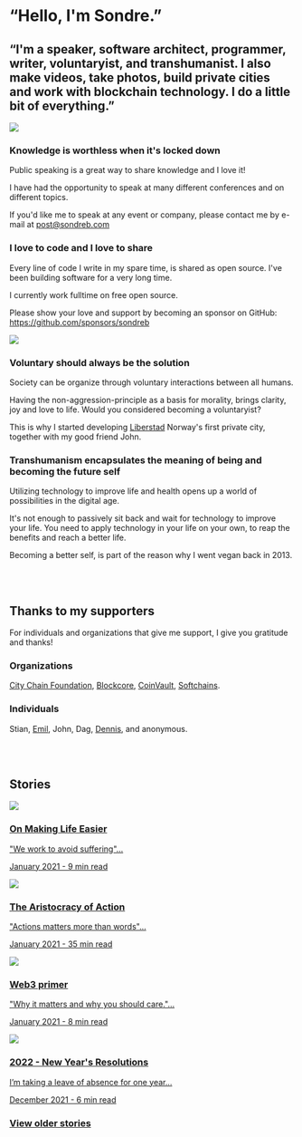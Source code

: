 # “Hello, I'm Sondre.”

<h2 class="highlight">“I'm a speaker, software architect, programmer, writer, voluntaryist, and transhumanist. I also make videos, take photos, build private cities and work with blockchain technology. I do a little bit of everything.”</h2>

<a href="images/Sondre_Bjellas_on_stage.jpg"><img src="images/Sondre_Bjellas_on_stage.jpg" class="thumbnail-right" /></a><h3>Knowledge is worthless when it's locked down</h3>

<p class="margin">Public speaking is a great way to share knowledge and I love it!</p>

<p class="margin">I have had the opportunity to speak at many different conferences and on different topics.</p>

<p class="margin">If you'd like me to speak at any event or company, please contact me by e-mail at <a href="mailto:post@sondreb.com">post@sondreb.com</a></p>

<h3>I love to code and I love to share</h3>

<p class="margin">Every line of code I write in my spare time, is shared as open source. I've been building software for a very long time.</p>

<p class="margin">I currently work fulltime on free open source.</p>

<p class="margin">Please show your love and support by becoming an sponsor on GitHub: <a href="https://github.com/sponsors/sondreb">https://github.com/sponsors/sondreb</a></p>

<a href="images/anarchism.jpg"><img src="images/anarchism.jpg" class="thumbnail-right" /></a><h3>Voluntary should always be the solution</h3>

<p class="margin">Society can be organize through voluntary interactions between all humans.</p>

<p class="margin">Having the non-aggression-principle as a basis for morality, brings clarity, joy and love to life. Would you considered becoming a voluntaryist?</p>

<p class="margin">This is why I started developing <a href="https://www.liberstad.com/">Liberstad</a> Norway's first private city, together with my good friend John.</p>


<h3>Transhumanism encapsulates the meaning of being and becoming the future self</h3>

<p class="margin">Utilizing technology to improve life and health opens up a world of possibilities in the digital age.</p>

<p class="margin">It's not enough to passively sit back and wait for technology to improve your life. You need to apply technology in your life on your own, to reap the benefits and reach a better life.</p>

<p class="margin">Becoming a better self, is part of the reason why I went vegan back in 2013.</p>

<br><br>

<h2><a name="thanks"></a>Thanks to my supporters</h2>

<p class="margin">
For individuals and organizations that give me support, I give you gratitude and thanks!
</p>

<h3>Organizations</h3>

<p class="margin">
<a href="https://www.city-chain.org/" class="underline">City Chain Foundation</a>, <a
    href="https://www.blockcore.net/" class="underline">Blockcore</a>, <a
    href="https://www.coinvault.io/" class="underline">CoinVault</a>, <a
    href="https://www.softchains.net/" class="underline">Softchains</a>.
</p>

<h3>Individuals</h3>

<p class="margin">
Stian, <a href="https://github.com/emilm">Emil</a>, John, Dag, <a href="https://github.com/dlandi">Dennis</a>, and anonymous.
</p>

<br><br>

<h2>Stories</h2>

<!-- This structure is easier to just do with HTML. URLs won't be parsed as this is HTML, so we have to manually link to .html and not .md -->

<a class="post" href="on-making-life-easier">
    <div class="thumbnail"><img src="on-making-life-easier/headline.jpg"></div>
    <div class="abstract">
        <h3>On Making Life Easier</h3>
        <p class="p1">"We work to avoid suffering"...</p>
        <p class="date">January 2021 - 9 min read</p>
    </div>
</a>

<a class="post" href="the-aristocracy-of-action">
    <div class="thumbnail"><img src="the-aristocracy-of-action/headline.jpg"></div>
    <div class="abstract">
        <h3>The Aristocracy of Action</h3>
        <p class="p1">"Actions matters more than words"...</p>
        <p class="date">January 2021 - 35 min read</p>
    </div>
</a>

<a class="post" href="web3-primer">
    <div class="thumbnail"><img src="web3-primer/headline.jpg"></div>
    <div class="abstract">
        <h3>Web3 primer</h3>
        <p class="p1">"Why it matters and why you should care."...</p>
        <p class="date">January 2021 - 8 min read</p>
    </div>
</a>

<a class="post" href="2022-new-years-resolutions">
    <div class="thumbnail"><img src="2022-new-years-resolutions/headline.jpg"></div>
    <div class="abstract">
        <h3>2022 - New Year's Resolutions</h3>
        <p class="p1">I’m taking a leave of absence for one year...</p>
        <p class="date">December 2021 - 6 min read</p>
    </div>
</a>

<h3><a href="archive">View older stories</a></h3>
